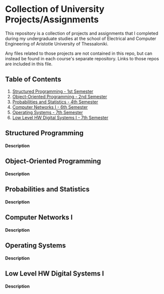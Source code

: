 # Collection of University Projects/Assignments
This repository is a collection of projects and assignments that I completed during my undergraduate studies at the school of Electrical and Computer Engineering of Aristotle University of Thessaloniki. 

Any files related to those projects are not contained in this repo, but can instead be found in each course's separate repository. Links to those repos are included in this file.

## Table of Contents
1. [Structured Programming - 1st Semester](#structured-programming)
2. [Object-Oriented Programming - 2nd Semester](#object-oriented-programming)
3. [Probabilities and Statistics - 4th Semester](#probabilities-and-statistics)
5. [Computer Networks I - 6th Semester](#computer-networks-i)
6. [Operating Systems - 7th Semester](#operating-systems)
7. [Low Level HW Digital Systems I - 7th Semester](#low-level-hw-digital-systems-i)

## Structured Programming

#### Description

## Object-Oriented Programming

#### Description

## Probabilities and Statistics

#### Description

## Computer Networks I

#### Description

## Operating Systems

#### Description

## Low Level HW Digital Systems I

#### Description
